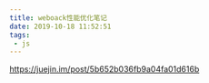 ```yaml
---
title: weboack性能优化笔记
date: 2019-10-18 11:52:51
tags:
 - js
---
```


<https://juejin.im/post/5b652b036fb9a04fa01d616b>


